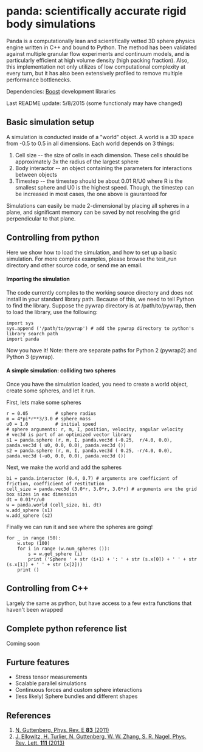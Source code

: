 # panda: scientifically accurate rigid body simulations

Panda is a computationally lean and scientifically vetted 3D sphere physics engine written in C++ and bound to Python. The method has been validated against multiple granular flow experiments and continuum models, and is particularly efficient at high volume density (high packing fraction). Also, this implementation not only utilizes of low computational complexity at every turn, but it has also been extensively profiled to remove multiple performance bottlenecks.

Dependencies: [Boost](http://www.boost.org/) development libraries

Last README update: 5/8/2015 (some functionaly may have changed)

## Basic simulation setup

A simulation is conducted inside of a "world" object. A world is a 3D space from -0.5 to 0.5 in all dimensions. Each world depends on 3 things:

1. Cell size -- the size of cells in each dimension. These cells should be approximately 3x the radius of the largest sphere
2. Body interactor -- an object containing the parameters for interactions between objects
3. Timestep -- the timestep should be about 0.01 R/U0 where R is the smallest sphere and U0 is the highest speed. Though, the timestep can be increased in most cases, the one above is gauranteed for 

Simulations can easily be made 2-dimensional by placing all spheres in a plane, and significant memory can be saved by not resolving the grid perpendicular to that plane.

## Controlling from python

Here we show how to load the simulation, and how to set up a basic simulation. For more complex examples, please browse the test_run directory and other source code, or send me an email.

#### Importing the simulation

The code currently compiles to the working source directory and does not install in your standard library path. Because of this, we need to tell Python to find the library. Suppose the pywrap directory is at /path/to/pywrap, then to load the library, use the following:

    import sys
    sys.append ('/path/to/pywrap') # add the pywrap directory to python's library search path
    import panda

Now you have it! Note: there are separate paths for Python 2 (pywrap2) and Python 3 (pywrap).

#### A simple simulation: colliding two spheres
Once you have the simulation loaded, you need to create a world object, create some spheres, and let it run.

First, lets make some spheres

    r = 0.05          # sphere radius
    m = 4*pi*r**3/3.0 # sphere mass
    u0 = 1.0          # initial speed
    # sphere arguments: r, m, I, position, velocity, angular velocity
    # vec3d is part of an optimized vector library
    s1 = panda.sphere (r, m, I, panda.vec3d (-0.25,  r/4.0, 0.0), panda.vec3d ( u0, 0.0, 0.0), panda.vec3d ())
    s2 = panda.sphere (r, m, I, panda.vec3d ( 0.25, -r/4.0, 0.0), panda.vec3d (-u0, 0.0, 0.0), panda.vec3d ())

Next, we make the world and add the spheres

    bi = panda.interactor (0.4, 0.7) # arguments are coefficient of friction, coefficient of restitution
    cell_size = panda.vec3d (3.0*r, 3.0*r, 3.0*r) # arguments are the grid box sizes in eac dimension
    dt = 0.01*r/u0
    w = panda.world (cell_size, bi, dt)
    w.add_sphere (s1)
    w.add_sphere (s2)

Finally we can run it and see where the spheres are going!

    for _ in range (50):
        w.step (100)
        for i in range (w.num_spheres ()):
            s = w.get_sphere (i)
            print ('Sphere ' + str (i+1) + ': ' + str (s.x[0]) + ' ' + str (s.x[1]) + ' ' + str (x[2]))
        print ()

## Controlling from C++
Largely the same as python, but have access to a few extra functions that haven't been wrapped

## Complete python reference list
Coming soon

## Furture features
* Stress tensor measurements
* Scalable parallel simulations
* Continuous forces and custom sphere interactions
* (less likely) Sphere bundles and different shapes

## References
1. [N. Guttenberg, Phys. Rev. E **83** (2011)](http://journals.aps.org/pre/abstract/10.1103/PhysRevE.83.051306)
2. [J. Ellowitz, H. Turlier, N. Guttenberg, W. W. Zhang, S. R. Nagel, Phys. Rev. Lett. **111** (2013)](http://journals.aps.org/prl/abstract/10.1103/PhysRevLett.111.168001)
